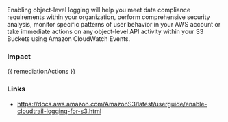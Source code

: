 
Enabling object-level logging will help you meet data compliance requirements within your organization, perform comprehensive security analysis, monitor specific patterns of user behavior in your AWS account or take immediate actions on any object-level API activity within your S3 Buckets using Amazon CloudWatch Events.


### Impact
<!-- Add Impact here -->

<!-- DO NOT CHANGE -->
{{ remediationActions }}

### Links
- https://docs.aws.amazon.com/AmazonS3/latest/userguide/enable-cloudtrail-logging-for-s3.html


